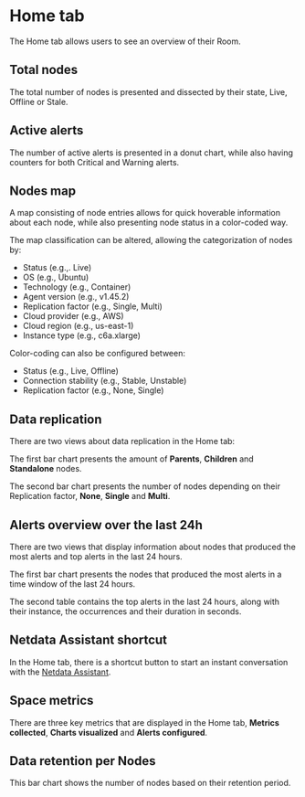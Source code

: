 # Home tab

The Home tab allows users to see an overview of their Room.

## Total nodes

The total number of nodes is presented and dissected by their state, Live, Offline or Stale.

## Active alerts

The number of active alerts is presented in a donut chart, while also having counters for both Critical and Warning alerts.

## Nodes map

A map consisting of node entries allows for quick hoverable information about each node, while also presenting node status in a color-coded way.

The map classification can be altered, allowing the categorization of nodes by:

- Status (e.g.,. Live)
- OS (e.g., Ubuntu)
- Technology (e.g., Container)
- Agent version (e.g., v1.45.2)
- Replication factor (e.g., Single, Multi)
- Cloud provider (e.g., AWS)
- Cloud region (e.g., us-east-1)
- Instance type (e.g., c6a.xlarge)

Color-coding can also be configured between:

- Status (e.g., Live, Offline)
- Connection stability (e.g., Stable, Unstable)
- Replication factor (e.g., None, Single)

## Data replication

There are two views about data replication in the Home tab:

The first bar chart presents the amount of **Parents**, **Children** and **Standalone** nodes.

The second bar chart presents the number of nodes depending on their Replication factor, **None**, **Single** and **Multi**.

## Alerts overview over the last 24h

There are two views that display information about nodes that produced the most alerts and top alerts in the last 24 hours.

The first bar chart presents the nodes that produced the most alerts in a time window of the last 24 hours.

The second table contains the top alerts in the last 24 hours, along with their instance, the occurrences and their duration in seconds.

## Netdata Assistant shortcut

In the Home tab, there is a shortcut button to start an instant conversation with the [Netdata Assistant](https://github.com/netdata/netdata/edit/master/docs/netdata-assistant.md).

## Space metrics

There are three key metrics that are displayed in the Home tab, **Metrics collected**, **Charts visualized** and **Alerts configured**.

## Data retention per Nodes

This bar chart shows the number of nodes based on their retention period.
